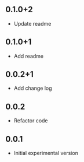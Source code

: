 ## 0.1.0+2
* Update readme

## 0.1.0+1
* Add readme

## 0.0.2+1
* Add change log

## 0.0.2
* Refactor code 

## 0.0.1
* Initial experimental version